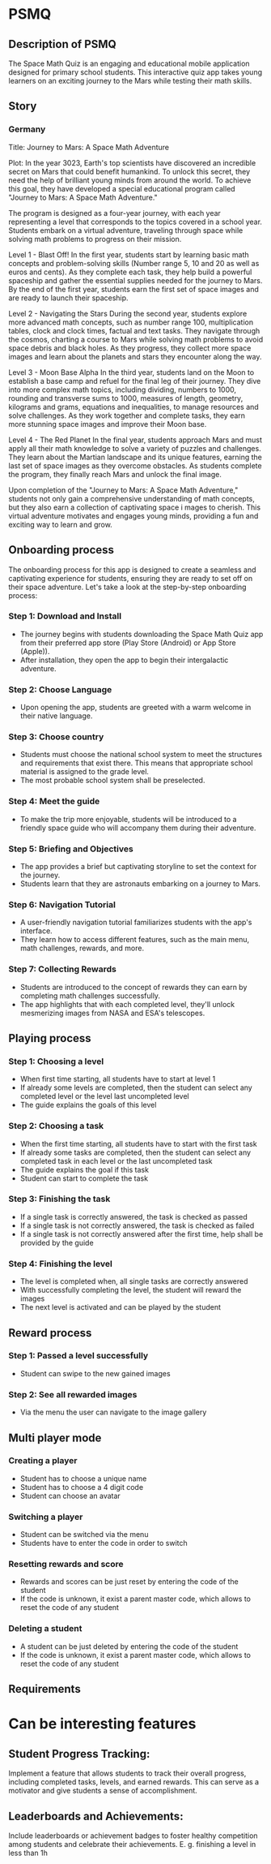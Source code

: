 # PSMQ

## Description of PSMQ

The Space Math Quiz is an engaging and educational mobile application designed for primary school 
students. This interactive quiz app takes young learners on an exciting journey to the Mars 
while testing their math skills.

## Story

### Germany

Title: Journey to Mars: A Space Math Adventure

Plot:
In the year 3023, Earth's top scientists have discovered an incredible secret on Mars that could 
benefit humankind. To unlock this secret, they need the help of brilliant young minds from around 
the world. To achieve this goal, they have developed a special educational program called 
"Journey to Mars: A Space Math Adventure."

The program is designed as a four-year journey, with each year representing a level that corresponds 
to the topics covered in a school year. Students embark on a virtual adventure, traveling through 
space while solving math problems to progress on their mission.

Level 1 - Blast Off!
In the first year, students start by learning basic math concepts and problem-solving skills 
(Number range 5, 10 and 20 as well as euros and cents). As they complete each task, they help build 
a powerful spaceship and gather the essential supplies needed for the journey to Mars. By the end of 
the first year, students earn the first set of space images and are ready to launch their spaceship.

Level 2 - Navigating the Stars
During the second year, students explore more advanced math concepts, such as number range 100, 
multiplication tables, clock and clock times, factual and text tasks. 
They navigate through the cosmos, charting a course to Mars while solving math problems to avoid 
space debris and black holes. As they progress, they collect more space images and learn about the 
planets and stars they encounter along the way.

Level 3 - Moon Base Alpha
In the third year, students land on the Moon to establish a base camp and refuel for the final leg 
of their journey. They dive into more complex math topics, including dividing, numbers to 1000, 
rounding and transverse sums to 1000, measures of length, geometry, kilograms and grams, equations 
and inequalities, to manage resources and solve challenges. As they work together and complete 
tasks, they earn more stunning space images and improve their Moon base.

Level 4 - The Red Planet
In the final year, students approach Mars and must apply all their math knowledge to solve a variety 
of puzzles and challenges. They learn about the Martian landscape and its unique features, earning 
the last set of space images as they overcome obstacles. As students complete the program, they 
finally reach Mars and unlock the final image.

Upon completion of the "Journey to Mars: A Space Math Adventure," students not only gain a 
comprehensive understanding of math concepts, but they also earn a collection of captivating space i
mages to cherish. This virtual adventure motivates and engages young minds, providing a fun and 
exciting way to learn and grow.

## Onboarding process
The onboarding process for this app is designed to create a seamless and captivating experience for 
students, ensuring they are ready to set off on their space adventure. Let's take a look at the 
step-by-step onboarding process:

### Step 1: Download and Install

* The journey begins with students downloading the Space Math Quiz app from their preferred app store (Play Store (Android) or App Store (Apple)).
* After installation, they open the app to begin their intergalactic adventure.

### Step 2: Choose Language

* Upon opening the app, students are greeted with a warm welcome in their native language.

### Step 3: Choose country

* Students must choose the national school system to meet the structures and requirements that exist there. This means that appropriate school material is assigned to the grade level.  
* The most probable school system shall be preselected.

### Step 4: Meet the guide

* To make the trip more enjoyable, students will be introduced to a friendly space guide who will accompany them during their adventure.

### Step 5: Briefing and Objectives

* The app provides a brief but captivating storyline to set the context for the journey.
* Students learn that they are astronauts embarking on a journey to Mars.

### Step 6: Navigation Tutorial

* A user-friendly navigation tutorial familiarizes students with the app's interface.
* They learn how to access different features, such as the main menu, math challenges, rewards, and more.

### Step 7: Collecting Rewards

* Students are introduced to the concept of rewards they can earn by completing math challenges successfully.
* The app highlights that with each completed level, they'll unlock mesmerizing images from NASA and ESA's telescopes.

## Playing process

### Step 1: Choosing a level
* When first time starting, all students have to start at level 1
* If already some levels are completed, then the student can select any completed level or the level last uncompleted level
* The guide explains the goals of this level

### Step 2: Choosing a task
* When the first time starting, all students have to start with the first task
* If already some tasks are completed, then the student can select any completed task in each level or the last uncompleted task
* The guide explains the goal if this task
* Student can start to complete the task

### Step 3: Finishing the task
* If a single task is correctly answered, the task is checked as passed
* If a single task is not correctly answered, the task is checked as failed
* If a single task is not correctly answered after the first time, help shall be provided by the guide

### Step 4: Finishing the level
* The level is completed when, all single tasks are correctly answered
* With successfully completing the level, the student will reward the images
* The next level is activated and can be played by the student

## Reward process
### Step 1: Passed a level successfully
* Student can swipe to the new gained images

### Step 2: See all rewarded images
* Via the menu the user can navigate to the image gallery 

## Multi player mode

### Creating a player
* Student has to choose a unique name
* Student has to choose a 4 digit code
* Student can choose an avatar

### Switching a player
* Student can be switched via the menu
* Students have to enter the code in order to switch

### Resetting rewards and score
* Rewards and scores can be just reset by entering the code of the student
* If the code is unknown, it exist a parent master code, which allows to reset the code of any student

### Deleting a student
* A student can be just deleted by entering the code of the student
* If the code is unknown, it exist a parent master code, which allows to reset the code of any student

## Requirements











# Can be interesting features

## Student Progress Tracking: 
Implement a feature that allows students to track their overall progress, including completed tasks, levels, and earned rewards. This can serve as a motivator and give students a sense of accomplishment.

## Leaderboards and Achievements: 
Include leaderboards or achievement badges to foster healthy competition among students and celebrate their achievements.
E. g. finishing a level in less than 1h 


